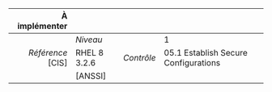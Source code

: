 
|           À implémenter    |    |    |    |
|----------------:|:---|---:|:---|
|                 |*Niveau*|| 1 |
|*Référence* [CIS]| RHEL 8 3.2.6 |*Contrôle*| 05.1 Establish Secure Configurations |
|                 |[ANSSI] ||  |

